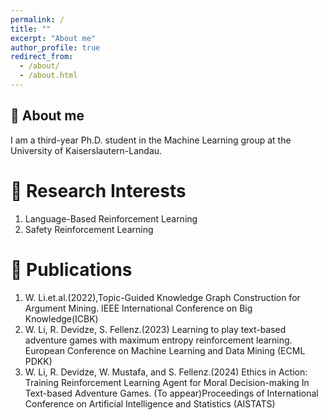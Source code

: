 ```yaml
---
permalink: /
title: ""
excerpt: "About me"
author_profile: true
redirect_from: 
  - /about/
  - /about.html
---
```



🐻 About me
------
I am a third-year Ph.D. student in the Machine Learning group at the University of Kaiserslautern-Landau.

🐣 Research Interests
======
1. Language-Based Reinforcement Learning
2. Safety Reinforcement Learning


🐥 Publications
======
1. W. Li.et.al.(2022),Topic-Guided Knowledge Graph Construction for Argument Mining. IEEE International Conference on Big Knowledge(ICBK)
2. W. Li, R. Devidze, S. Fellenz.(2023) Learning to play text-based adventure games with maximum entropy reinforcement learning. European Conference on Machine Learning and Data Mining (ECML PDKK)
3. W. Li, R. Devidze, W. Mustafa, and S. Fellenz.(2024) Ethics in Action: Training Reinforcement Learning Agent for Moral Decision-making In Text-based Adventure Games. (To appear)Proceedings of International Conference on Artificial Intelligence and Statistics (AISTATS)





